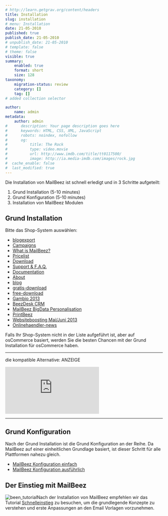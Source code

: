 ```yaml
---
# http://learn.getgrav.org/content/headers
title: Installation
slug: installation
# menu: Installation
date: 21-05-2010
published: true
publish_date: 21-05-2010
# unpublish_date: 21-05-2010
# template: false
# theme: false
visible: true
summary:
    enabled: true
    format: short
    size: 128
taxonomy:
    migration-status: review
    category: []
    tag: []
# added collection selector

author:
    name: admin
metadata:
    author: admin
#      description: Your page description goes here
#      keywords: HTML, CSS, XML, JavaScript
#      robots: noindex, nofollow
#      og:
#          title: The Rock
#          type: video.movie
#          url: http://www.imdb.com/title/tt0117500/
#          image: http://ia.media-imdb.com/images/rock.jpg
#  cache_enable: false
#  last_modified: true
---
```


Die Installation von MailBeez ist schnell erledigt und in 3 Schritte aufgeteilt:

1. Grund Installation (5-10 minutes)
2. Grund Konfiguration (5-10 minutes)
3. Installation von MailBeez Modulen

## Grund Installation

Bitte das Shop-System auswählen:

- [blogexport](http://localhost/wordpress_mailbeez_EOL/blogexport/)
- [Campaigns](http://localhost/wordpress_mailbeez_EOL/campaign/)
- [What is MailBeez?](http://localhost/wordpress_mailbeez_EOL/what-is-mailbeez/)
- [Pricelist](http://localhost/wordpress_mailbeez_EOL/pricelist/)
- [Download](http://localhost/wordpress_mailbeez_EOL/download/)
- [Support & F.A.Q.](http://localhost/wordpress_mailbeez_EOL/support/)
- [Documentation](http://localhost/wordpress_mailbeez_EOL/documentation/)
- [About](http://localhost/wordpress_mailbeez_EOL/about/)
- [blog](http://localhost/wordpress_mailbeez_EOL/blog/)
- [gratis-download](http://localhost/wordpress_mailbeez_EOL/gratis-download/)
- [free-download](http://localhost/wordpress_mailbeez_EOL/free-download/)
- [Gambio 2013](http://localhost/wordpress_mailbeez_EOL/gambio-admin-news/)
- [BeezDesk CRM](http://localhost/wordpress_mailbeez_EOL/beezdesk/)
- [MailBeez BigData Personalisation](http://localhost/wordpress_mailbeez_EOL/bigdata/)
- [PrintBeez](http://localhost/wordpress_mailbeez_EOL/printbeez/)
- [Websiteboosting Mai/Juni 2013](http://localhost/wordpress_mailbeez_EOL/websiteboosting/)
- [Onlinehaendler-news](http://localhost/wordpress_mailbeez_EOL/onlinehaendler-news/)

Falls Ihr Shop-System nicht in der Liste aufgeführt ist, aber auf osCommerce basiert, werden Sie die besten Chancen mit der Grund Installation für osCommerce haben.

- - - - - -

die kompatible Alternative: ANZEIGE   
  
[![commerce:seo Die Onlineshop Software](https://www.commerce-seo.de/partnerportal/view.php?partnerid=cf001&bannerid=26 "commerce:seo Die Onlineshop Software")](https://www.commerce-seo.de/partnerportal/partnerdoor.php?partnerid=cf001&bannerid=26)

- - - - - -

## Grund Konfiguration

Nach der Grund Installation ist die Grund Konfiguration an der Reihe. Da MailBeez auf einer einheitlichen Grundlage basiert, ist dieser Schritt für alle Plattformen nahezu gleich.

- [MailBeez Konfiguration einfach](http://www.mailbeez.de/dokumentation/tutorials/mailbeez-konfiguration-einfach/)
- [MailBeez Konfiguration ausführlich](http://www.mailbeez.de/dokumentation/tutorials/mailbeez-konfiguration-ausfuehrlich/)

## Der Einstieg mit MailBeez

![](http://www.mailbeez.com/wp-content/uploads/2010/11/been_tutorial.png "been_tutorial")Nach der Installation von MailBeez empfehlen wir das Tutorial [Schnelleinstieg](http://www.mailbeez.de/dokumentation/tutorials/schnelleinstieg/) zu besuchen, um die grundlegende Konzepte zu verstehen und erste Anpassungen an den Email Vorlagen vorzunehmen.
